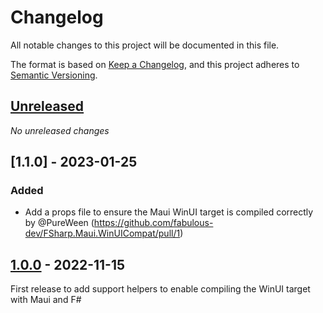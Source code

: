 # Changelog

All notable changes to this project will be documented in this file.

The format is based on [Keep a Changelog](https://keepachangelog.com/en/1.0.0/),
and this project adheres to [Semantic Versioning](https://semver.org/spec/v2.0.0.html).

## [Unreleased]

_No unreleased changes_

## [1.1.0] - 2023-01-25

### Added
- Add a props file to ensure the Maui WinUI target is compiled correctly by @PureWeen (https://github.com/fabulous-dev/FSharp.Maui.WinUICompat/pull/1)

## [1.0.0] - 2022-11-15

First release to add support helpers to enable compiling the WinUI target with Maui and F#

[unreleased]: https://github.com/fabulous-dev/Fabulous.MauiControls/compare/1.0.1...HEAD
[1.0.1]: https://github.com/fabulous-dev/Fabulous.MauiControls/releases/tag/1.0.1
[1.0.0]: https://github.com/fabulous-dev/Fabulous.MauiControls/releases/tag/1.0.0

